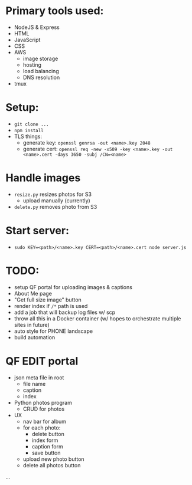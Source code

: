 
# Primary tools used:
  - NodeJS & Express
  - HTML
  - JavaScript
  - CSS
  - AWS
    - image storage
    - hosting
    - load balancing
    - DNS resolution
  - tmux

# Setup:
  - `git clone ...`
  - `npm install`
  - TLS things:
    - generate key: `openssl genrsa -out <name>.key 2048`
    - generate cert: `openssl req -new -x509 -key <name>.key -out <name>.cert -days 3650 -subj /CN=<name>`

# Handle images
  - `resize.py` resizes photos for S3
    - upload manually (currently)
  - `delete.py` removes photo from S3

# Start server:
  - `sudo KEY=<path>/<name>.key CERT=<path>/<name>.cert node server.js`

# TODO:
  - setup QF portal for uploading images & captions
  - About Me page
  - "Get full size image" button
  - render index if `/*` path is used
  - add a job that will backup log files w/ scp
  - throw all this in a Docker container (w/ hopes to orchestrate multiple sites in future)
  - auto style for PHONE landscape
  - build automation

# QF EDIT portal
  - json meta file in root
    - file name
    - caption
    - index
  - Python photos program
    - CRUD for photos
  - UX
    - nav bar for album
    - for each photo:
      - delete button
      - index form
      - caption form
      - save button
    - upload new photo button
    - delete all photos button























...
